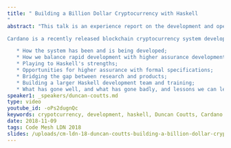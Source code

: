 ```yaml
---
title: " Building a Billion Dollar Cryptocurrency with Haskell
"
abstract: "This talk is an experience report on the development and operation of a top-10 open blockchain cryptocurrency written in Haskell.

Cardano is a recently released blockchain cryptocurrency system developed by IOHK and implemented primarily in Haskell. It has a number of innovative technologies and a long future roadmap, but in this talk Duncan will focus less on the 'what' and more on the question of 'how' and on transferable lessons:

   * How the system has been and is being developed;
   * How we balance rapid development with higher assurance development;
   * Playing to Haskell's strengths;
   * Opportunities for higher assurance with formal specifications;
   * Bridging the gap between research and products;
   * Building a larger Haskell development team and training;
   * What has gone well, and what has gone badly, and lessons we can learn."
speaker1: _speakers/duncan-coutts.md
type: video
youtube_id: -oPs2dugnQc
keywords: crypotcurrency, development, haskell, Duncan Coutts, Cardano
date: 2018-11-09
tags: Code Mesh LDN 2018
slides: /uploads/cm-ldn-18-duncan-coutts-building-a-billion-dollar-cryptocurrency-with-haskell-compressed.pdf
---
```


